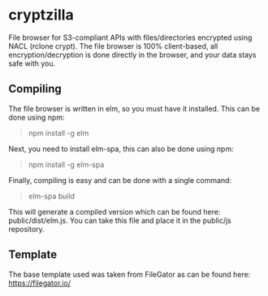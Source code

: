 # cryptzilla
File browser for S3-compliant APIs with files/directories encrypted using NACL (rclone crypt). The file browser is 100% client-based, all encryption/decryption is done directly in the browser, and your data stays safe with you. 

## Compiling
The file browser is written in elm, so you must have it installed. This can be done using npm:
> npm install -g elm

Next, you need to install elm-spa, this can also be done using npm:
> npm install -g elm-spa

Finally, compiling is easy and can be done with a single command:
> elm-spa build

This will generate a compiled version which can be found here: public/dist/elm.js. You can take this file and place it in the public/js repository.


## Template

The base template used was taken from FileGator as can be found here: https://filegator.io/